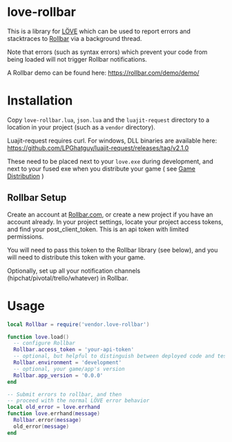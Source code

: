 love-rollbar
============
This is a library for [LÖVE](http://love2d.org) which can be used to
report errors and stacktraces to [Rollbar](http://rollbar.com) 
via a background thread.

Note that errors (such as syntax errors) which prevent your code from being
loaded will not trigger Rollbar notifications.

A Rollbar demo can be found here: https://rollbar.com/demo/demo/

Installation
============
Copy `love-rollbar.lua`, `json.lua` and the `luajit-request` directory to a location in your project (such as a `vendor` directory).

Luajit-request requires curl. For windows, DLL binaries are available here: https://github.com/LPGhatguy/luajit-request/releases/tag/v2.1.0

These need to be placed next to your `love.exe` during development, and next to your fused exe when you distribute your game 
( see [Game Distribution](https://love2d.org/wiki/Game_Distribution) )

Rollbar Setup
-------------

Create an account at [Rollbar.com](http://rollbar.com), or create a new project if you have an account already. 
In your project settings, locate your project access tokens, and find your post_client_token. This is an api token with limited permissions.

You will need to pass this token to the Rollbar library (see below), and you will need to distribute this token with your game.

Optionally, set up all your notification channels (hipchat/pivotal/trello/whatever) in Rollbar.

Usage
=====

```lua
local Rollbar = require('vendor.love-rollbar')

function love.load()
  -- configure Rollbar
  Rollbar.access_token = 'your-api-token'
  -- optional, but helpful to distinguish between deployed code and testing code
  Rollbar.environment = 'development'
  -- optional, your game/app's version
  Rollbar.app_version = '0.0.0'
end

-- Submit errors to rollbar, and then
-- proceed with the normal LÖVE error behavior
local old_error = love.errhand
function love.errhand(message)
  Rollbar.error(message)
  old_error(message)
end
```
